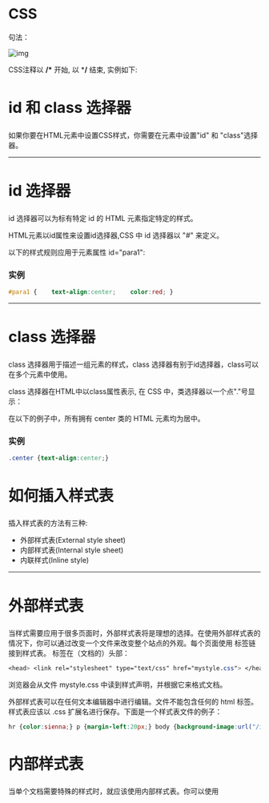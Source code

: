 # CSS

句法：

![img](https://www.runoob.com/wp-content/uploads/2013/07/632877C9-2462-41D6-BD0E-F7317E4C42AC.jpg)

CSS注释以 **/\*** 开始, 以 ***/** 结束, 实例如下:



## id 和 class 选择器

如果你要在HTML元素中设置CSS样式，你需要在元素中设置"id" 和 "class"选择器。

------

## id 选择器

id 选择器可以为标有特定 id 的 HTML 元素指定特定的样式。

HTML元素以id属性来设置id选择器,CSS 中 id 选择器以 "#" 来定义。

以下的样式规则应用于元素属性 id="para1":

### 实例

```css
#para1 {    text-align:center;    color:red; }
```

---



## class 选择器

class 选择器用于描述一组元素的样式，class 选择器有别于id选择器，class可以在多个元素中使用。

class 选择器在HTML中以class属性表示, 在 CSS 中，类选择器以一个点"."号显示：

在以下的例子中，所有拥有 center 类的 HTML 元素均为居中。

### 实例
```css
.center {text-align:center;}
```



## 如何插入样式表

插入样式表的方法有三种:

- 外部样式表(External style sheet)
- 内部样式表(Internal style sheet)
- 内联样式(Inline style)

---

## 外部样式表

当样式需要应用于很多页面时，外部样式表将是理想的选择。在使用外部样式表的情况下，你可以通过改变一个文件来改变整个站点的外观。每个页面使用 <link> 标签链接到样式表。 <link> 标签在（文档的）头部：
```css
<head> <link rel="stylesheet" type="text/css" href="mystyle.css"> </head>
```
浏览器会从文件 mystyle.css 中读到样式声明，并根据它来格式文档。

外部样式表可以在任何文本编辑器中进行编辑。文件不能包含任何的 html 标签。样式表应该以 .css 扩展名进行保存。下面是一个样式表文件的例子：
```css
hr {color:sienna;} p {margin-left:20px;} body {background-image:url("/images/back40.gif");}
```

## 内部样式表

当单个文档需要特殊的样式时，就应该使用内部样式表。你可以使用 <style> 标签在文档头部定义内部样式表，就像这样:
```css
<head>
<style>
hr {color:sienna;}
p {margin-left:20px;}
body {background-image:url("images/back40.gif");}
</style>
</head>
```



## 内联样式

由于要将表现和内容混杂在一起，内联样式会损失掉样式表的许多优势。请慎用这种方法，例如当样式仅需要在一个元素上应用一次时。

要使用内联样式，你需要在相关的标签内使用样式（style）属性。Style 属性可以包含任何 CSS 属性。本例展示如何改变段落的颜色和左外边距：

<p style="color:sienna;margin-left:20px">这是一个段落。</p>



## 多重样式优先级

样式表允许以多种方式规定样式信息。样式可以规定在单个的 HTML 元素中，在 HTML 页的头元素中，或在一个外部的 CSS 文件中。甚至可以在同一个 HTML 文档内部引用多个外部样式表。

一般情况下，优先级如下：

**内联样式）Inline style > （内部样式）Internal style sheet >（外部样式）External style sheet > 浏览器默认样式**

```css

<head>    <!-- 外部样式 style.css -->    <link rel="stylesheet" type="text/css" href="style.css"/>    <!-- 设置：h3{color:blue;} -->    <style type="text/css">      /* 内部样式 */      h3{color:green;}    </style> </head> <body>    <h3>测试！</h3> </body>
```

**id的优先级要高于class**
*内联样式 > id 选择器 > 类选择器 = 伪类选择器 = 属性选择器 > 标签选择器 = 伪元素选择器*





# CSS背景

CSS 背景属性用于定义HTML元素的背景。

CSS 属性定义背景效果:

- background-color：设置背景颜色

- background-image：背景图像
  ```css
  body {background-image:url('paper.gif');}
  ```
  
- background-repeat：图片平铺

  - repeat-x：水平方向平铺
  - no-repeat：不平铺

- background-attachment

- background-position：图片位置

  

## 背景- 简写属性

在以上实例中我们可以看到页面的背景颜色通过了很多的属性来控制。

为了简化这些属性的代码，我们可以将这些属性合并在同一个属性中.

背景颜色的简写属性为 "background":

### 实例
```css
body {background:#ffffff url('img_tree.png') no-repeat right top;}
```
当使用简写属性时，属性值的顺序为：:

background-color
background-image
background-repeat
background-attachment
background-position



# CSS文本格式

颜色属性被用来设置文字的颜色。

颜色是通过CSS最经常的指定：

- 十六进制值 - 如: **＃FF0000**
- 一个RGB值 - 如: **RGB(255,0,0)**
- 颜色的名称 - 如: **red**

参阅 [CSS 颜色值](https://www.runoob.com/cssref/css-colors-legal.html) 查看完整的颜色值。

一个网页的背景颜色是指在主体内的选择：

## 实例

```css

body {color:red;} h1 {color:#00ff00;} h2 {color:rgb(255,0,0);}
```

---



## 文本修饰

text-decoration 属性用来设置或删除文本的装饰。

从设计的角度看 text-decoration属性主要是用来删除链接的下划线：

### 实例

a {text-decoration:none;}

h1 {text-decoration:overline;} 

h2 {text-decoration:line-through;} 

h3 {text-decoration:underline;}

---

## 文本转换

文本转换属性是用来指定在一个文本中的大写和小写字母。

可用于所有字句变成大写或小写字母，或每个单词的首字母大写。

## 实例

p.uppercase {text-transform:uppercase;} p.lowercase {text-transform:lowercase;} p.capitalize {text-transform:capitalize;}

---

## 文本缩进

文本缩进属性是用来指定文本的第一行的缩进。

## 实例

p {text-indent:50px;}

---

## 所有CSS文本属性。

| 属性                                                         | 描述                     |
| :----------------------------------------------------------- | :----------------------- |
| [color](https://www.runoob.com/cssref/pr-text-color.html)    | 设置文本颜色             |
| [direction](https://www.runoob.com/cssref/pr-text-direction.html) | 设置文本方向。           |
| [letter-spacing](https://www.runoob.com/cssref/pr-text-letter-spacing.html) | 设置字符间距             |
| [line-height](https://www.runoob.com/cssref/pr-dim-line-height.html) | 设置行高                 |
| [text-align](https://www.runoob.com/cssref/pr-text-text-align.html) | 对齐元素中的文本         |
| [text-decoration](https://www.runoob.com/cssref/pr-text-text-decoration.html) | 向文本添加修饰           |
| [text-indent](https://www.runoob.com/cssref/pr-text-text-indent.html) | 缩进元素中文本的首行     |
| [text-shadow](https://www.runoob.com/cssref/css3-pr-text-shadow.html) | 设置文本阴影             |
| [text-transform](https://www.runoob.com/cssref/pr-text-text-transform.html) | 控制元素中的字母         |
| [unicode-bidi](https://www.runoob.com/cssref/pr-text-unicode-bidi.html) | 设置或返回文本是否被重写 |
| [vertical-align](https://www.runoob.com/cssref/pr-pos-vertical-align.html) | 设置元素的垂直对齐       |
| [white-space](https://www.runoob.com/cssref/pr-text-white-space.html) | 设置元素中空白的处理方式 |
| [word-spacing](https://www.runoob.com/cssref/pr-text-word-spacing.html) | 设置字间距               |





# CSS字体

## CSS字型

在CSS中，有两种类型的字体系列名称：

- **通用字体系列** - 拥有相似外观的字体系统组合（如 "Serif" 或 "Monospace"）
- **特定字体系列** - 一个特定的字体系列（如 "Times" 或 "Courier"）

| Generic family | 字体系列                   | 说明                                        |
| :------------- | :------------------------- | :------------------------------------------ |
| Serif          | Times New Roman Georgia    | Serif字体中字符在行的末端拥有额外的装饰     |
| Sans-serif     | Arial Verdana              | "Sans"是指无 - 这些字体在末端没有额外的装饰 |
| Monospace      | Courier New Lucida Console | 所有的等宽字符具有相同的宽度                |

----





## 字体系列

font-family 属性设置文本的字体系列。

font-family 属性应该设置几个字体名称作为一种"后备"机制，如果浏览器不支持第一种字体，他将尝试下一种字体。

**注意**: 如果字体系列的名称超过一个字，它必须用引号，如Font Family："宋体"。

多个字体系列是用一个逗号分隔指明：

## 实例

p{font-family:"Times New Roman", Times, serif;}



---

## 字体样式

主要是用于指定斜体文字的字体样式属性。

这个属性有三个值：

- 正常 - 正常显示文本
- 斜体 - 以斜体字显示的文字
- 倾斜的文字 - 文字向一边倾斜（和斜体非常类似，但不太支持）

## 实例

p.normal {font-style:normal;}
p.italic {font-style:italic;}
p.oblique {font-style:oblique;}

---



## 字体大小

font-size 属性设置文本的大小。

能否管理文字的大小，在网页设计中是非常重要的。但是，你不能通过调整字体大小使段落看上去像标题，或者使标题看上去像段落。

请务必使用正确的HTML标签，就<h1> - <h6>表示标题和<p>表示段落：

字体大小的值可以是绝对或相对的大小。

绝对大小：

- 设置一个指定大小的文本
- 不允许用户在所有浏览器中改变文本大小
- 确定了输出的物理尺寸时绝对大小很有用

相对大小：

- 相对于周围的元素来设置大小
- 允许用户在浏览器中改变文字大小

![Remark](https://www.runoob.com/images/lamp.gif) 如果你不指定一个字体的大小，默认大小和普通文本段落一样，是16像素（16px=1em）。



## 设置字体大小像素

设置文字的大小与像素，让您完全控制文字大小：

## 实例

h1 {font-size:40px;}
h2 {font-size:30px;}
p {font-size:14px;}

可用 em 来设置字体大小



---



## 所有CSS 尺寸 (Dimension)属性

| 属性                                                         | 描述                 |
| :----------------------------------------------------------- | :------------------- |
| [height](https://www.runoob.com/cssref/pr-dim-height.html)   | 设置元素的高度。     |
| [line-height](https://www.runoob.com/cssref/pr-dim-line-height.html) | 设置行高。           |
| [max-height](https://www.runoob.com/cssref/pr-dim-max-height.html) | 设置元素的最大高度。 |
| [max-width](https://www.runoob.com/cssref/pr-dim-max-width.html) | 设置元素的最大宽度。 |
| [min-height](https://www.runoob.com/cssref/pr-dim-min-height.html) | 设置元素的最小高度。 |
| [min-width](https://www.runoob.com/cssref/pr-dim-min-width.html) | 设置元素的最小宽度。 |
| [width](https://www.runoob.com/cssref/pr-dim-width.html)     | 设置元素的宽度。     |





# CSS Display(显示) 与 Visibility（可见性）

## 隐藏元素 - display:none或visibility:hidden

隐藏一个元素可以通过把display属性设置为"none"，或把visibility属性设置为"hidden"。但是请注意，这两种方法会产生不同的结果。

visibility:hidden可以隐藏某个元素，但隐藏的元素仍需占用与未隐藏之前一样的空间。也就是说，该元素虽然被隐藏了，但仍然会影响布局。

display:none可以隐藏某个元素，且隐藏的元素不会占用任何空间。也就是说，该元素不但被隐藏了，而且该元素原本占用的空间也会从页面布局中消失。

----





## CSS Display - 块和内联元素

块元素是一个元素，占用了全部宽度，在前后都是换行符。

块元素的例子：

- \<h1>
- \<p>
- \<div>

内联元素只需要必要的宽度，不强制换行。

内联元素的例子：

- \<span>
- \<a>



可以更改内联元素和块元素，反之亦然，可以使页面看起来是以一种特定的方式组合，并仍然遵循web标准。

下面的示例把列表项显示为内联元素：

eg:

li {display:inline;}

span {display:block;}



**块级元素(block)特性：**

- 总是独占一行，表现为另起一行开始，而且其后的元素也必须另起一行显示;
- 宽度(width)、高度(height)、内边距(padding)和外边距(margin)都可控制;

**内联元素(inline)特性：**

- 和相邻的内联元素在同一行;
- 宽度(width)、高度(height)、内边距的top/bottom(padding-top/padding-bottom)和外边距的top/bottom(margin-top/margin-bottom)都不可改变，就是里面文字或图片的大小;

**块级元素主要有：**

-  address , blockquote , center , dir , div , dl , fieldset , form , h1 , h2 , h3 , h4 , h5 , h6 , hr , isindex , menu , noframes , noscript , ol , p , pre , table , ul , li

**内联元素主要有：**

- a , abbr , acronym , b , bdo , big , br , cite , code , dfn , em , font , i , img , input , kbd , label , q , s , samp , select , small , span , strike , strong , sub , sup ,textarea , tt , u , var

**可变元素(根据上下文关系确定该元素是块元素还是内联元素)：**

- applet ,button ,del ,iframe , ins ,map ,object , script

**CSS中块级、内联元素的应用：**

利用CSS我们可以摆脱上面表格里HTML标签归类的限制，自由地在不同标签/元素上应用我们需要的属性。

主要用的CSS样式有以下三个：

- display:block -- 显示为块级元素
- display:inline -- 显示为内联元素
- display:inline-block -- 显示为内联块元素，表现为同行显示并可修改宽高内外边距等属性

我们常将所有<li>元素加上display:inline-block样式，原本垂直的列表就可以水平显示了。



---





# CSS Position(定位)

------

position 属性指定了元素的定位类型。

position 属性的五个值：

- [static](https://www.runoob.com/css/css-positioning.html#position-static):HTML 元素的默认值，即没有定位，遵循正常的文档流对象。

  静态定位的元素不会受到 top, bottom, left, right影响。

- [relative](https://www.runoob.com/css/css-positioning.html#position-relative):相对定位元素的定位是相对其正常位置。

- [fixed](https://www.runoob.com/css/css-positioning.html#position-fixed)：元素的位置相对于浏览器窗口是固定位置。

  即使窗口是滚动的它也不会移动：

- [absolute](https://www.runoob.com/css/css-positioning.html#position-absolute)：绝对定位的元素的位置相对于最近的已定位父元素，如果元素没有已定位的父元素，那么它的位置相对于<html>

- [sticky](https://www.runoob.com/css/css-positioning.html#position-sticky)：**position: sticky;** 基于用户的滚动位置来定位。

  粘性定位的元素是依赖于用户的滚动，在 **position:relative** 与 **position:fixed** 定位之间切换。

  它的行为就像 **position:relative;** 而当页面滚动超出目标区域时，它的表现就像 **position:fixed;**，它会固定在目标位置。

  元素定位表现为在跨越特定阈值前为相对定位，之后为固定定位。

  这个特定阈值指的是 top, right, bottom 或 left 之一，换言之，指定 top, right, bottom 或 left 四个阈值其中之一，才可使粘性定位生效。否则其行为与相对定位相同。

元素可以使用的顶部，底部，左侧和右侧属性定位。然而，这些属性无法工作，除非是先设定position属性。他们也有不同的工作方式，这取决于定位方法。



## 重叠的元素

元素的定位与文档流无关，所以它们可以覆盖页面上的其它元素

z-index属性指定了一个元素的堆叠顺序（哪个元素应该放在前面，或后面）

一个元素可以有正数或负数的堆叠顺序：

img {    position:absolute;    left:0px;    top:0px;    z-index:-1; }

具有更高堆叠顺序的元素总是在较低的堆叠顺序元素的前面。

**注意：** 如果两个定位元素重叠，没有指定z - index，最后定位在HTML代码中的元素将被显示在最前面。

---



# CSS布局-Overflow

## CSS Overflow

CSS overflow 属性可以控制内容溢出元素框时在对应的元素区间内添加滚动条。

overflow属性有以下值：

| 值      | 描述                                                     |
| :------ | :------------------------------------------------------- |
| visible | 默认值。内容不会被修剪，会呈现在元素框之外。             |
| hidden  | 内容会被修剪，并且其余内容是不可见的。                   |
| scroll  | 内容会被修剪，但是浏览器会显示滚动条以便查看其余的内容。 |
| auto    | 如果内容被修剪，则浏览器会显示滚动条以便查看其余的内容。 |
| inherit | 规定应该从父元素继承 overflow 属性的值。                 |

**注意:**overflow 属性只工作于指定高度的块元素上。

**注意:** 在 OS X Lion ( Mac 系统) 系统上，滚动条默认是隐藏的，使用的时候才会显示 (设置 "overflow:scroll" 也是一样的)。



---



# CSS Float(浮动)

元素的水平方向浮动，意味着元素只能左右移动而不能上下移动。

一个浮动元素会尽量向左或向右移动，直到它的外边缘碰到包含框或另一个浮动框的边框为止。

浮动元素之后的元素将围绕它。

浮动元素之前的元素将不会受到影响。



## 清除浮动 - 使用 clear

元素浮动之后，周围的元素会重新排列，为了避免这种情况，使用 clear 属性。

clear 属性指定元素两侧不能出现浮动元素。

使用 clear 属性往文本中添加图片廊：

```css
.clearfix{
	cear:both;
}
```

## CSS 中所有的浮动属性

"CSS" 列中的数字表示不同的 CSS 版本（CSS1 或 CSS2）定义了该属性。

| 属性                                                       | 描述                               | 值                           | CSS  |
| :--------------------------------------------------------- | :--------------------------------- | :--------------------------- | :--- |
| [clear](https://www.runoob.com/cssref/pr-class-clear.html) | 指定不允许元素周围有浮动元素。     | left right both none inherit | 1    |
| [float](https://www.runoob.com/cssref/pr-class-float.html) | 指定一个盒子（元素）是否可以浮动。 | left right none inherit      | 1    |

---





# CSS 布局 - 水平 & 垂直对齐

## 元素居中对齐

要水平居中对齐一个元素(如 <div>), 可以使用 **margin: auto;**。

设置到元素的宽度将防止它溢出到容器的边缘。



垂直居中：

padding

text-align:center

line-height



position和transform

eg:

position:absolute;

transform:translate(50%,50%);



---



# CSS 组合选择符



CSS组合选择符包括各种简单选择符的组合方式。

在 CSS3 中包含了四种组合方式:

- 后代选择器(以空格分隔)
- 子元素选择器(以大于号分隔）
- 相邻兄弟选择器（以加号分隔）
- 普通兄弟选择器（以破折号分隔）



---



# CSS 伪类(Pseudo-classes)

------

CSS伪类是用来添加一些选择器的特殊效果。

------

## 语法

伪类的语法：

selector:pseudo-class {property:value;}

CSS类也可以使用伪类：

selector.class:pseudo-class {property:value;}



## anchor伪类

在支持 CSS 的浏览器中，链接的不同状态都可以以不同的方式显示

```css
a:link {color:#FF0000;} /* 未访问的链接 */
a:visited {color:#00FF00;} /* 已访问的链接 */
a:hover {color:#FF00FF;} /* 鼠标划过链接 */
a:active {color:#0000FF;} /* 已选中的链接 */
```

**注意：** 在CSS定义中，a:hover 必须被置于 a:link 和 a:visited 之后，才是有效的。

**注意：** 在 CSS 定义中，a:active 必须被置于 a:hover 之后，才是有效的。

**注意：**伪类的名称不区分大小写。



## 伪类和CSS类

伪类可以与 CSS 类配合使用：

```css

a.red:visited {color:#FF0000;}  

<a class="red" href="css-syntax.html">CSS 语法</a>
```



## CSS :first-child 伪类

您可以使用 :first-child 伪类来选择父元素的第一个子元素。

```css
p:first-child
{
    color:blue;
}
```

在下面的例子中，选择相匹配的所有<p>元素的第一个 <i> 元素：

```css
p > i:first-child
{
    color:blue;
}

/***/
<!--html-->
<p>I am a <i>strong</i> man. I am a <i>strong</i> man.</p>
<p>I am a <i>strong</i> man. I am a <i>strong</i> man.</p>

```





# CSS 伪元素

------

CSS伪元素是用来添加一些选择器的特殊效果。

------

## 语法

伪元素的语法：

selector:pseudo-element {property:value;}

CSS类也可以使用伪元素：

selector.class:pseudo-element {property:value;}

## :first-line 伪元素

"first-line" 伪元素用于向文本的首行设置特殊样式。

在下面的例子中，浏览器会根据 "first-line" 伪元素中的样式对 p 元素的第一行文本进行格式化：

```css
p:first-line 
{
    color:#ff0000;
    font-variant:small-caps;
}

```

**注意：**"first-line" 伪元素只能用于块级元素。



## :first-letter 伪元素

"first-letter" 伪元素用于向文本的首字母设置特殊样式：

```css
p:first-letter 
{
    color:#ff0000;
    font-size:xx-large;
}
```

**注意：** "first-letter" 伪元素只能用于块级元素。

## 多个伪元素

可以结合多个伪元素来使用。

在下面的例子中，段落的第一个字母将显示为红色，其字体大小为 xx-large。第一行中的其余文本将为蓝色，并以小型大写字母显示。

## CSS - :before 伪元素

":before" 伪元素可以在元素的内容前面插入新内容。

下面的例子在每个 <h1>元素前面插入一幅图片：

```css
h1:before 
{
    content:url(smiley.gif);
}

```

## CSS - :after 伪元素

":after" 伪元素可以在元素的内容之后插入新内容。

下面的例子在每个 <h1> 元素后面插入一幅图片：

```css
h1:after
{
    content:url(smiley.gif);
}
```



## 所有CSS伪类/元素

| 选择器                                                       | 示例           | 示例说明                                        |
| :----------------------------------------------------------- | :------------- | :---------------------------------------------- |
| [:link](https://www.runoob.com/cssref/sel-link.html)         | a:link         | 选择所有未访问链接                              |
| [:visited](https://www.runoob.com/cssref/sel-visited.html)   | a:visited      | 选择所有访问过的链接                            |
| [:active](https://www.runoob.com/cssref/sel-active.html)     | a:active       | 选择正在活动链接                                |
| [:hover](https://www.runoob.com/cssref/sel-hover.html)       | a:hover        | 把鼠标放在链接上的状态                          |
| [:focus](https://www.runoob.com/cssref/sel-focus.html)       | input:focus    | 选择元素输入后具有焦点                          |
| [:first-letter](https://www.runoob.com/cssref/sel-firstletter.html) | p:first-letter | 选择每个<p> 元素的第一个字母                    |
| [:first-line](https://www.runoob.com/cssref/sel-firstline.html) | p:first-line   | 选择每个<p> 元素的第一行                        |
| [:first-child](https://www.runoob.com/cssref/sel-firstchild.html) | p:first-child  | 选择器匹配属于任意元素的第一个子元素的 <p> 元素 |
| [:before](https://www.runoob.com/cssref/sel-before.html)     | p:before       | 在每个<p>元素之前插入内容                       |
| [:after](https://www.runoob.com/cssref/sel-after.html)       | p:after        | 在每个<p>元素之后插入内容                       |
| [:lang(*language*)](https://www.runoob.com/cssref/sel-lang.html) | p:lang(it)     | 为<p>元素的lang属性选择一个开始值               |







---

# CSS 导航栏

## 导航栏=链接列表

作为标准的HTML基础一个导航栏是必须的

。在我们的例子中我们将建立一个标准的HTML列表导航栏。

导航条基本上是一个链接列表，所以使用 <ul> 和 <li>元素非常有意义：

```css
ul {
    list-style-type: none;
    margin: 0;
    padding: 0;
    width: 200px;
    background-color: #f1f1f1;
}
 
li a {
    display: block;
    color: #000;
    padding: 8px 16px;
    text-decoration: none;
}
 
/* 鼠标移动到选项上修改背景颜色 */
li a:hover {
    background-color: #555;
    color: white;
}

/
.active {
    background-color: #4CAF50;
    color: white;
}
```



## 全屏高度的固定导航条

接下来我们创建一个左边是全屏高度的固定导航条，右边是可滚动的内容。

```css
ul {
    list-style-type: none;
    margin: 0;
    padding: 0;
    width: 25%;
    background-color: #f1f1f1;
    height: 100%; /* 全屏高度 */
    position: fixed; /*固定位置*/
    overflow: auto; /* 如果导航栏选项多，允许滚动 */
}
```

水平导航栏近似。



----

# CSS 下拉菜单

使用 CSS 创建一个鼠标移动上去后显示下拉菜单的效果。

```css
.dropdown {
  position: relative;
  display: inline-block;
}

.dropdown-content {
  display: none;/*不显示content部分内容*/
  position: absolute;
  background-color: #f9f9f9;
  min-width: 160px;
  box-shadow: 0px 8px 16px 0px rgba(0,0,0,0.2);
  padding: 12px 16px;
}

.dropdown:hover .dropdown-content {
  display: block;/*显示content部分内容*/
}
```



## 提示工具tooltip与下拉菜单等类似

还可以创建淡入淡出效果

---





# CSS 媒体类型

------

媒体类型允许你指定文件将如何在不同媒体呈现。该文件可以以不同的方式显示在屏幕上，在纸张上，或听觉浏览器等等。 

------

## 媒体类型

一些 CSS 属性只设计了某些媒体。例如 **voice-family** 属性是专为听觉用户代理。其他一些属性可用于不同的媒体类型。例如， **font-size** 属性可用于屏幕和印刷媒体，但有不同的值。屏幕和纸上的文件不同，通常需要一个更大的字体，**sans-serif** 字体比较适合在屏幕上阅读，而 **serif** 字体更容易在纸上阅读。

------

## @media 规则

@media 规则允许在相同样式表为不同媒体设置不同的样式。

在下面的例子告诉我们浏览器屏幕上显示一个 14 像素的 Verdana 字体样式。但是如果页面打印，将是 10 个像素的 Times 字体。请注意，font-weight 在屏幕上和纸上设置为粗体：

```css
@media screen
{
    p.test {font-family:verdana,sans-serif;font-size:14px;}
}
@media print
{
    p.test {font-family:times,serif;font-size:10px;}
}
@media screen,print
{
    p.test {font-weight:bold;}
}
```





# CSS 属性 选择器

详情见<a href="https://www.runoob.com/css/css-attribute-selectors.html">菜鸟教程</a>

---



# CSS 表单

响应式表单

input等

```css
<!DOCTYPE html>
<html>
<head>
<style>
* {
  box-sizing: border-box;
}

input[type=text], select, textarea {
  width: 100%;
  padding: 12px;
  border: 1px solid #ccc;
  border-radius: 4px;
  resize: vertical;
}

label {
  padding: 12px 12px 12px 0;
  display: inline-block;
}

input[type=submit] {
  background-color: #4CAF50;
  color: white;
  padding: 12px 20px;
  border: none;
  border-radius: 4px;
  cursor: pointer;
  float: right;
}

input[type=submit]:hover {
  background-color: #45a049;
}

.container {
  border-radius: 5px;
  background-color: #f2f2f2;
  padding: 20px;
}

.col-25 {
  float: left;
  width: 25%;
  margin-top: 6px;
}

.col-75 {
  float: left;
  width: 75%;
  margin-top: 6px;
}

/* 清除浮动 */
.row:after {
  content: "";
  display: table;
  clear: both;
}
 
/* 响应式布局 layout - 在屏幕宽度小于 600px 时， 设置为上下堆叠元素 */
@media screen and (max-width: 600px) {
  .col-25, .col-75, input[type=submit] {
    width: 100%;
    margin-top: 0;
  }
}
</style>
</head>
<body>

<h2>响应式表单</h2>
<p>响应式表带可以根据浏览器窗口的大小重新布局各个元素，我们可以通过重置浏览器窗口大小来查看效果：</p>

<div class="container">
  <form action="/action_page.php">
  <div class="row">
    <div class="col-25">
      <label for="fname">First Name</label>
    </div>
    <div class="col-75">
      <input type="text" id="fname" name="firstname" placeholder="Your name..">
    </div>
  </div>
  <div class="row">
    <div class="col-25">
      <label for="lname">Last Name</label>
    </div>
    <div class="col-75">
      <input type="text" id="lname" name="lastname" placeholder="Your last name..">
    </div>
  </div>
  <div class="row">
    <div class="col-25">
      <label for="country">Country</label>
    </div>
    <div class="col-75">
      <select id="country" name="country">
        <option value="australia">Australia</option>
        <option value="canada">Canada</option>
        <option value="usa">USA</option>
      </select>
    </div>
  </div>
  <div class="row">
    <div class="col-25">
      <label for="subject">Subject</label>
    </div>
    <div class="col-75">
      <textarea id="subject" name="subject" placeholder="Write something.." style="height:200px"></textarea>
    </div>
  </div>
  <div class="row">
    <input type="submit" value="Submit">
  </div>
  </form>
</div>

</body>
</html>
```



# 计数器

见<a href="https://www.runoob.com/css/css-counters.html">菜鸟教程<a>